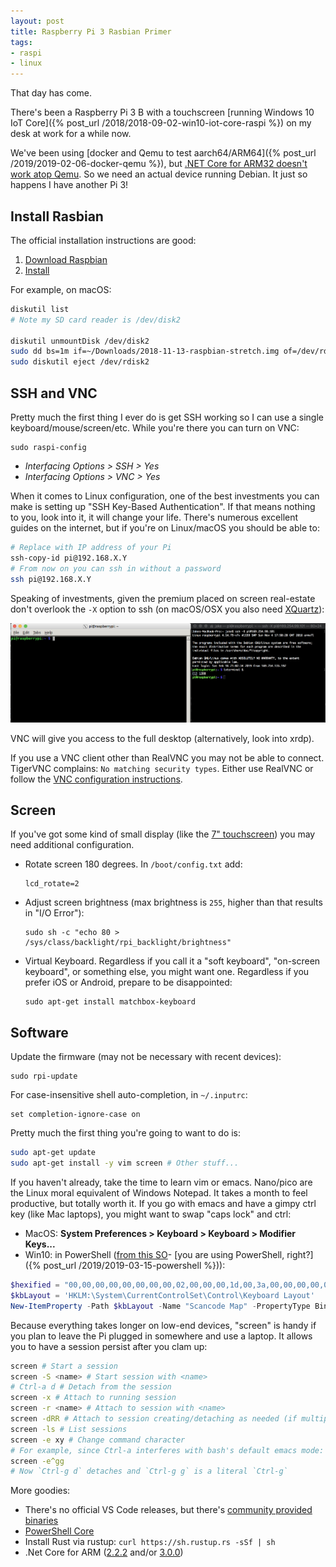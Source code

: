 ```yaml
---
layout: post
title: Raspberry Pi 3 Rasbian Primer
tags:
- raspi
- linux
---
```


That day has come.

There's been a Raspberry Pi 3 B with a touchscreen [running Windows 10 IoT Core]({% post_url /2018/2018-09-02-win10-iot-core-raspi %}) on my desk at work for a while now.

We've been using [docker and Qemu to test aarch64/ARM64]({% post_url /2019/2019-02-06-docker-qemu %}), but [.NET Core for ARM32 doesn't work atop Qemu](https://github.com/dotnet/coreclr/issues/6298).  So we need an actual device running Debian.  It just so happens I have another Pi 3!

## Install Rasbian

The official installation instructions are good:
1. [Download Raspbian](https://www.raspberrypi.org/downloads/)
1. [Install](https://www.raspberrypi.org/documentation/installation/installing-images/README.md)

For example, on macOS:
```bash
diskutil list
# Note my SD card reader is /dev/disk2

diskutil unmountDisk /dev/disk2
sudo dd bs=1m if=~/Downloads/2018-11-13-raspbian-stretch.img of=/dev/rdisk2 conv=sync
sudo diskutil eject /dev/rdisk2
```

## SSH and VNC
Pretty much the first thing I ever do is get SSH working so I can use a single keyboard/mouse/screen/etc.  While you're there you can turn on VNC:
```
sudo raspi-config
```

- _Interfacing Options > SSH > Yes_
- _Interfacing Options > VNC > Yes_

When it comes to Linux configuration, one of the best investments you can make is setting up "SSH Key-Based Authentication".  If that means nothing to you, look into it, it will change your life.  There's numerous excellent guides on the internet, but if you're on Linux/macOS you should be able to:
```bash
# Replace with IP address of your Pi
ssh-copy-id pi@192.168.X.Y
# From now on you can ssh in without a password
ssh pi@192.168.X.Y
```

Speaking of investments, given the premium placed on screen real-estate don't overlook the `-X` option to ssh (on macOS/OSX you also need [XQuartz](https://www.xquartz.org/)):  

![](/assets/ssh_x_pi.png)

VNC will give you access to the full desktop (alternatively, look into xrdp).

If you use a VNC client other than RealVNC you may not be able to connect.  TigerVNC complains: `No matching security types`.  Either use RealVNC or follow the [VNC configuration instructions](https://www.raspberrypi.org/documentation/remote-access/vnc/).

## Screen

If you've got some kind of small display (like the [7" touchscreen](https://www.raspberrypi.org/products/raspberry-pi-touch-display/)) you may need additional configuration.

- Rotate screen 180 degrees.  In `/boot/config.txt` add:
    ```
    lcd_rotate=2
    ```
- Adjust screen brightness (max brightness is `255`, higher than that results in "I/O Error"):
    ```
    sudo sh -c "echo 80 > /sys/class/backlight/rpi_backlight/brightness"
    ```
- Virtual Keyboard.  Regardless if you call it a "soft keyboard", "on-screen keyboard", or something else, you might want one.  Regardless if you prefer iOS or Android, prepare to be disappointed:
    ```
    sudo apt-get install matchbox-keyboard
    ```

## Software

Update the firmware (may not be necessary with recent devices):
```
sudo rpi-update
```

For case-insensitive shell auto-completion, in `~/.inputrc`:
```
set completion-ignore-case on
```

Pretty much the first thing you're going to want to do is:
```bash
sudo apt-get update
sudo apt-get install -y vim screen # Other stuff...
```

If you haven't already, take the time to learn vim or emacs.  Nano/pico are the Linux moral equivalent of Windows Notepad.  It takes a month to feel productive, but totally worth it.  If you go with emacs and have a gimpy ctrl key (like Mac laptops), you might want to swap "caps lock" and ctrl:
- MacOS: __System Preferences > Keyboard > Keyboard > Modifier Keys...__
- Win10: in PowerShell ([from this SO](https://superuser.com/questions/949385/map-capslock-to-control-in-windows-10)- [you are using PowerShell, right?]({% post_url /2019/2019-03-15-powershell %})):
```powershell
$hexified = "00,00,00,00,00,00,00,00,02,00,00,00,1d,00,3a,00,00,00,00,00".Split(',') | % { "0x$_"}
$kbLayout = 'HKLM:\System\CurrentControlSet\Control\Keyboard Layout'
New-ItemProperty -Path $kbLayout -Name "Scancode Map" -PropertyType Binary -Value ([byte[]]$hexified)
```

Because everything takes longer on low-end devices, "screen" is handy if you plan to leave the Pi plugged in somewhere and use a laptop.  It allows you to have a session persist after you clam up:
```bash
screen # Start a session
screen -S <name> # Start session with <name>
# Ctrl-a d # Detach from the session
screen -x # Attach to running session
screen -r <name> # Attach to session with <name>
screen -dRR # Attach to session creating/detaching as needed (if multiple use first)
screen -ls # List sessions
screen -e xy # Change command character
# For example, since Ctrl-a interferes with bash's default emacs mode:
screen -e^gg
# Now `Ctrl-g d` detaches and `Ctrl-g g` is a literal `Ctrl-g`
```

More goodies:  
- There's no official VS Code releases, but there's [community provided binaries](https://github.com/headmelted/codebuilds/releases)
- [PowerShell Core](https://docs.microsoft.com/en-us/powershell/scripting/install/installing-powershell-core-on-linux?view=powershell-6#raspbian)
- Install Rust via rustup: `curl https://sh.rustup.rs -sSf | sh`
- .Net Core for ARM ([2.2.2](https://github.com/dotnet/core/blob/master/release-notes/2.2/2.2.2/2.2.2-download.md) and/or [3.0.0](https://github.com/dotnet/core/blob/master/release-notes/3.0/preview/3.0.0-preview3-download.md))
